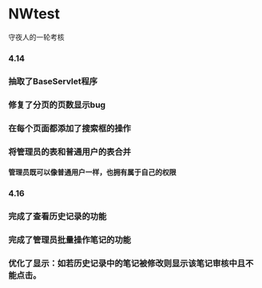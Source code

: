 # NWtest
守夜人的一轮考核
### 4.14
### 抽取了BaseServlet程序
### 修复了分页的页数显示bug
### 在每个页面都添加了搜索框的操作
### 将管理员的表和普通用户的表合并
#### 管理员既可以像普通用户一样，也拥有属于自己的权限
### 4.16
### 完成了查看历史记录的功能
### 完成了管理员批量操作笔记的功能
### 优化了显示：如若历史记录中的笔记被修改则显示该笔记审核中且不能点击。
